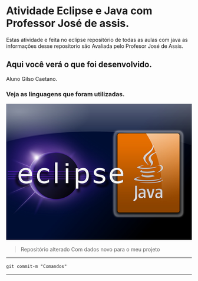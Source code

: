 # Atividade Eclipse e Java com Professor José de assis.

Estas atividade e feita no eclipse repositório de todas as aulas com java as informações
desse repositorio são Avaliada pelo Profesor José de Assis.

## Aqui você verá o que foi desenvolvido.

Aluno Gilso Caetano.

### Veja as linguagens que foram utilizadas.

![Logos  eclipse e Java](/telas/eclijava.jpg)

> Repositório alterado
> Com dados novo para o meu projeto

---

    git commit-m "Comandos"

---
